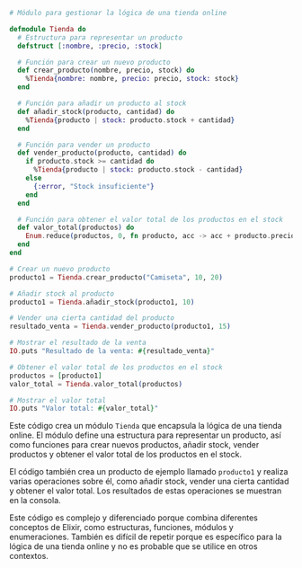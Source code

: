 ```elixir
# Módulo para gestionar la lógica de una tienda online

defmodule Tienda do
  # Estructura para representar un producto
  defstruct [:nombre, :precio, :stock]

  # Función para crear un nuevo producto
  def crear_producto(nombre, precio, stock) do
    %Tienda{nombre: nombre, precio: precio, stock: stock}
  end

  # Función para añadir un producto al stock
  def añadir_stock(producto, cantidad) do
    %Tienda{producto | stock: producto.stock + cantidad}
  end

  # Función para vender un producto
  def vender_producto(producto, cantidad) do
    if producto.stock >= cantidad do
      %Tienda{producto | stock: producto.stock - cantidad}
    else
      {:error, "Stock insuficiente"}
    end
  end

  # Función para obtener el valor total de los productos en el stock
  def valor_total(productos) do
    Enum.reduce(productos, 0, fn producto, acc -> acc + producto.precio * producto.stock end)
  end
end

# Crear un nuevo producto
producto1 = Tienda.crear_producto("Camiseta", 10, 20)

# Añadir stock al producto
producto1 = Tienda.añadir_stock(producto1, 10)

# Vender una cierta cantidad del producto
resultado_venta = Tienda.vender_producto(producto1, 15)

# Mostrar el resultado de la venta
IO.puts "Resultado de la venta: #{resultado_venta}"

# Obtener el valor total de los productos en el stock
productos = [producto1]
valor_total = Tienda.valor_total(productos)

# Mostrar el valor total
IO.puts "Valor total: #{valor_total}"
```

Este código crea un módulo `Tienda` que encapsula la lógica de una tienda online. El módulo define una estructura para representar un producto, así como funciones para crear nuevos productos, añadir stock, vender productos y obtener el valor total de los productos en el stock.

El código también crea un producto de ejemplo llamado `producto1` y realiza varias operaciones sobre él, como añadir stock, vender una cierta cantidad y obtener el valor total. Los resultados de estas operaciones se muestran en la consola.

Este código es complejo y diferenciado porque combina diferentes conceptos de Elixir, como estructuras, funciones, módulos y enumeraciones. También es difícil de repetir porque es específico para la lógica de una tienda online y no es probable que se utilice en otros contextos.